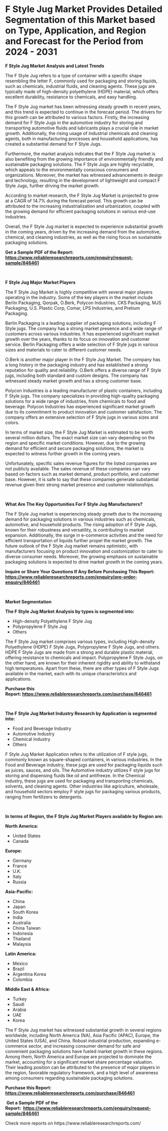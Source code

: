 <p><h1>F Style Jug Market Provides Detailed Segmentation of this Market based on Type, Application, and Region and Forecast for the Period from 2024 - 2031</h1></p><p><strong>F Style Jug Market Analysis and Latest Trends</strong></p>
<p><p>The F Style Jug refers to a type of container with a specific shape resembling the letter F, commonly used for packaging and storing liquids, such as chemicals, industrial fluids, and cleaning agents. These jugs are typically made of high-density polyethylene (HDPE) material, which offers excellent durability, resistance to chemicals, and easy handling.</p><p>The F Style Jug market has been witnessing steady growth in recent years, and this trend is expected to continue in the forecast period. The drivers for this growth can be attributed to various factors. Firstly, the increasing demand for F Style Jugs in the automotive industry for storing and transporting automotive fluids and lubricants plays a crucial role in market growth. Additionally, the rising usage of industrial chemicals and cleaning agents, both in manufacturing processes and household applications, has created a substantial demand for F Style Jugs.</p><p>Furthermore, the market analysis indicates that the F Style Jug market is also benefiting from the growing importance of environmentally friendly and sustainable packaging solutions. The F Style Jugs are highly recyclable, which appeals to the environmentally conscious consumers and organizations. Moreover, the market has witnessed advancements in design and technology, resulting in the development of lightweight and compact F Style Jugs, further driving the market growth.</p><p>According to market research, the F Style Jug Market is projected to grow at a CAGR of 14.7% during the forecast period. This growth can be attributed to the increasing industrialization and urbanization, coupled with the growing demand for efficient packaging solutions in various end-use industries.</p><p>Overall, the F Style Jug market is expected to experience substantial growth in the coming years, driven by the increasing demand from the automotive, chemical, and cleaning industries, as well as the rising focus on sustainable packaging solutions.</p></p>
<p><strong>Get a Sample PDF of the Report:&nbsp; <a href="https://www.reliableresearchreports.com/enquiry/request-sample/846461">https://www.reliableresearchreports.com/enquiry/request-sample/846461</a></strong></p>
<p>&nbsp;</p>
<p><strong>F Style Jug Major Market Players</strong></p>
<p><p>The F Style Jug Market is highly competitive with several major players operating in the industry. Some of the key players in the market include Berlin Packaging, Qorpak, O.Berk, Polycon Industries, CKS Packaging, MJS Packaging, U.S. Plastic Corp, Comar, LPS Industries, and Pretium Packaging. </p><p>Berlin Packaging is a leading supplier of packaging solutions, including F Style jugs. The company has a strong market presence and a wide range of customers across various industries. It has experienced significant market growth over the years, thanks to its focus on innovation and customer service. Berlin Packaging offers a wide selection of F Style jugs in various sizes and materials to cater to different customer needs. </p><p>O.Berk is another major player in the F Style Jug Market. The company has a long history in the packaging industry and has established a strong reputation for quality and reliability. O.Berk offers a diverse range of F Style jugs, including both standard and custom designs. The company has witnessed steady market growth and has a strong customer base.</p><p>Polycon Industries is a leading manufacturer of plastic containers, including F Style jugs. The company specializes in providing high-quality packaging solutions for a wide range of industries, from chemicals to food and beverage. Polycon Industries has experienced significant market growth due to its commitment to product innovation and customer satisfaction. The company offers an extensive selection of F Style jugs in various sizes and colors.</p><p>In terms of market size, the F Style Jug Market is estimated to be worth several million dollars. The exact market size can vary depending on the region and specific market conditions. However, due to the growing demand for efficient and secure packaging solutions, the market is expected to witness further growth in the coming years.</p><p>Unfortunately, specific sales revenue figures for the listed companies are not publicly available. The sales revenue of these companies can vary based on factors such as market demand, product portfolio, and customer base. However, it is safe to say that these companies generate substantial revenue given their strong market presence and customer relationships.</p></p>
<p>&nbsp;</p>
<p><strong>What Are The Key Opportunities For F Style Jug Manufacturers?</strong></p>
<p><p>The F Style Jug market is experiencing steady growth due to the increasing demand for packaging solutions in various industries such as chemicals, automotive, and household products. The rising adoption of F Style Jugs, known for their robustness and versatility, is contributing to market expansion. Additionally, the surge in e-commerce activities and the need for efficient transportation of liquids further propel the market growth. The future outlook of the F Style Jug market remains optimistic, with manufacturers focusing on product innovation and customization to cater to diverse consumer needs. Moreover, the growing emphasis on sustainable packaging solutions is expected to drive market growth in the coming years.</p></p>
<p><strong>Inquire or Share Your Questions If Any Before Purchasing This Report: <a href="https://www.reliableresearchreports.com/enquiry/pre-order-enquiry/846461">https://www.reliableresearchreports.com/enquiry/pre-order-enquiry/846461</a></strong></p>
<p>&nbsp;</p>
<p><strong>Market Segmentation</strong></p>
<p><strong>The F Style Jug Market Analysis by types is segmented into:</strong></p>
<p><ul><li>High-density Polyethylene F Style Jug</li><li>Polypropylene F Style Jug</li><li>Others</li></ul></p>
<p><p>The F Style Jug market comprises various types, including High-density Polyethylene (HDPE) F Style Jugs, Polypropylene F Style Jugs, and others. HDPE F Style Jugs are made from a strong and durable plastic material, offering resistance to chemicals and impact. Polypropylene F Style Jugs, on the other hand, are known for their inherent rigidity and ability to withstand high temperatures. Apart from these, there are other types of F Style Jugs available in the market, each with its unique characteristics and applications.</p></p>
<p><strong>Purchase this Report:&nbsp;<a href="https://www.reliableresearchreports.com/purchase/846461">https://www.reliableresearchreports.com/purchase/846461</a></strong></p>
<p>&nbsp;</p>
<p><strong>The F Style Jug Market Industry Research by Application is segmented into:</strong></p>
<p><ul><li>Food and Beverage Industry</li><li>Automotive Industry</li><li>Chemical Industry</li><li>Others</li></ul></p>
<p><p>F Style Jug Market Application refers to the utilization of F style jugs, commonly known as square-shaped containers, in various industries. In the Food and Beverage industry, these jugs are used for packaging liquids such as juices, sauces, and oils. The Automotive industry utilizes F style jugs for storing and dispensing fluids like oil and antifreeze. In the Chemical industry, these jugs are used for packaging and transporting chemicals, solvents, and cleaning agents. Other industries like agriculture, wholesale, and household sectors employ F style jugs for packaging various products, ranging from fertilizers to detergents.</p></p>
<p>&nbsp;</p>
<p><strong>In terms of Region, the F Style Jug Market Players available by Region are:</strong></p>
<p>
    <p> <strong> North America: </strong>
        <ul>
            <li>United States</li>
            <li>Canada</li>
        </ul>
        </p> 
    <p> <strong> Europe: </strong>
        <ul>
            <li>Germany</li>
            <li>France</li>
            <li>U.K.</li>
            <li>Italy</li>
            <li>Russia</li>
        </ul>
        </p> 
    <p> <strong> Asia-Pacific: </strong>
        <ul>
            <li>China</li>
            <li>Japan</li>
            <li>South Korea</li>
            <li>India</li>
            <li>Australia</li>
            <li>China Taiwan</li>
            <li>Indonesia</li>
            <li>Thailand</li>
            <li>Malaysia</li>
        </ul>
        </p> 
    <p> <strong> Latin America: </strong>
        <ul>
            <li>Mexico</li>
            <li>Brazil</li>
            <li>Argentina Korea</li>
            <li>Colombia</li>
        </ul>
        </p> 
    <p> <strong> Middle East & Africa: </strong>
        <ul>
            <li>Turkey</li>
            <li>Saudi</li>
            <li>Arabia</li>
            <li>UAE</li>
            <li>Korea</li>
        </ul>
    </p>
    </p>
<p><p>The F Style Jug market has witnessed substantial growth in several regions worldwide, including North America (NA), Asia Pacific (APAC), Europe, the United States (USA), and China. Robust industrial production, expanding e-commerce sector, and increasing consumer demand for safe and convenient packaging solutions have fueled market growth in these regions. Among them, North America and Europe are projected to dominate the market, accounting for a significant market share percentage valuation. Their leading position can be attributed to the presence of major players in the region, favorable regulatory framework, and a high level of awareness among consumers regarding sustainable packaging solutions.</p></p>
<p><strong>Purchase this Report: <a href="https://www.reliableresearchreports.com/purchase/846461">https://www.reliableresearchreports.com/purchase/846461</a></strong></p>
<p>&nbsp;<strong>Get a Sample PDF of the Report:&nbsp;&nbsp;<a href="https://www.reliableresearchreports.com/enquiry/request-sample/846461">https://www.reliableresearchreports.com/enquiry/request-sample/846461</a></strong></p>
<p><strong></strong></p>
<p>Check more reports on https://www.reliableresearchreports.com/</p>
